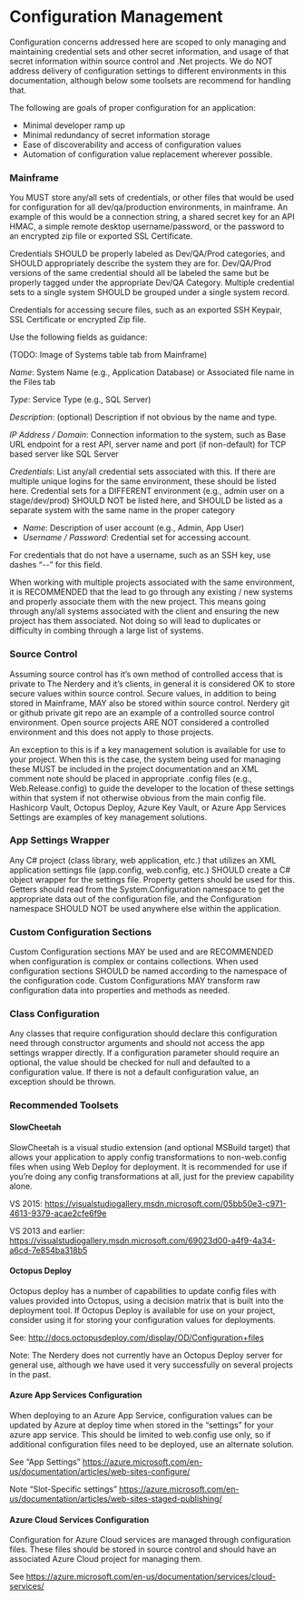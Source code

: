 Configuration Management
===========================================

Configuration concerns addressed here are scoped to only managing and maintaining credential sets and other secret information, and usage of that secret information within source control and .Net projects. We do NOT address delivery of configuration settings to different environments in this documentation, although below some toolsets are recommend for handling that.

The following are goals of proper configuration for an application:
* Minimal developer ramp up
* Minimal redundancy of secret information storage
* Ease of discoverability and access of configuration values
* Automation of configuration value replacement wherever possible.

### Mainframe
You MUST store any/all sets of credentials, or other files that would be used for configuration for all dev/qa/production environments, in mainframe. An example of this would be a connection string, a shared secret key for an API HMAC, a simple remote desktop username/password, or the password to an encrypted zip file or exported SSL Certificate.

Credentials SHOULD be properly labeled as Dev/QA/Prod categories, and SHOULD appropriately describe the system they are for. Dev/QA/Prod versions of the same credential should all be labeled the same but be properly tagged under the appropriate Dev/QA Category.  Multiple credential sets to a single system SHOULD be grouped under a single system record.

Credentials for accessing secure files, such as an exported SSH Keypair, SSL Certificate or encrypted Zip file.

Use the following fields as guidance:

(TODO: Image of Systems table tab from Mainframe)

*Name*: System Name (e.g., Application Database) or Associated file name in the Files tab

*Type*: Service Type (e.g., SQL Server)

*Description*: (optional) Description if not obvious by the name and type.

*IP Address / Domain*: Connection information to the system, such as Base URL endpoint for a rest API, server name and port (if non-default) for TCP based server like SQL Server

*Credentials*: List any/all credential sets associated with this. If there are multiple unique logins for the same environment, these should be listed here. Credential sets for a DIFFERENT environment (e.g., admin user on a stage/dev/prod) SHOULD NOT be listed here, and SHOULD be listed as a separate system with the same name in the proper category
* *Name*: Description of user account (e.g., Admin, App User)
* *Username / Password*: Credential set for accessing account.


For credentials that do not have a username, such as an SSH key, use dashes “--” for this field.

When working with multiple projects associated with the same environment, it is RECOMMENDED that the lead to go through any existing / new systems and properly associate them with the new project. This means going through any/all systems associated with the client and ensuring the new project has them associated. Not doing so will lead to duplicates or difficulty in combing through a large list of systems.

### Source Control
Assuming source control has it’s own method of controlled access that is private to The Nerdery and it’s clients, in general it is considered OK to store secure values within source control. Secure values, in addition to being stored in Mainframe, MAY also be stored within source control. Nerdery git or github private git repo are an example of a controlled source control environment. Open source projects ARE NOT considered a controlled environment and this does not apply to those projects.

An exception to this is if a key management solution is available for use to your project. When this is the case, the system being used for managing these MUST be included in the project documentation and an XML comment note should be placed in appropriate .config files (e.g., Web.Release.config) to guide the developer to the location of these settings within that system if not otherwise obvious from the main config file. Hashicorp Vault, Octopus Deploy, Azure Key Vault, or Azure App Services Settings are examples of key management solutions.

### App Settings Wrapper
Any C# project (class library, web application, etc.) that utilizes an XML application settings file (app.config, web.config, etc.) SHOULD create a C# object wrapper for the settings file.  Property getters should be used for this. Getters should read from the System.Configuration namespace to get the appropriate data out of the configuration file, and the Configuration namespace SHOULD NOT be used anywhere else within the application.

### Custom Configuration Sections
Custom Configuration sections MAY be used and are RECOMMENDED when configuration is complex or contains collections.  When used configuration sections SHOULD be named according to the namespace of the configuration code.  Custom Configurations MAY transform raw configuration data into properties and methods as needed.

### Class Configuration
Any classes that require configuration should declare this configuration need through constructor arguments and should not access the app settings wrapper directly. If a configuration parameter should require an optional, the value should be checked for null and defaulted to a configuration value. If there is not a default configuration value, an exception should be thrown.

### Recommended Toolsets

#### SlowCheetah
SlowCheetah is a visual studio extension (and optional MSBuild target) that allows your application to apply config transformations to non-web.config files when using Web Deploy for deployment. It is recommended for use if you’re doing any config transformations at all, just for the preview capability alone.

VS 2015: https://visualstudiogallery.msdn.microsoft.com/05bb50e3-c971-4613-9379-acae2cfe6f9e

VS 2013 and earlier: https://visualstudiogallery.msdn.microsoft.com/69023d00-a4f9-4a34-a6cd-7e854ba318b5

#### Octopus Deploy
Octopus deploy has a number of capabilities to update config files with values provided into Octopus, using a decision matrix that is built into the deployment tool. If Octopus Deploy is available for use on your project, consider using it for storing your configuration values for deployments.

See: http://docs.octopusdeploy.com/display/OD/Configuration+files

Note: The Nerdery does not currently have an Octopus Deploy server for general use, although we have used it very successfully on several projects in the past.

#### Azure App Services Configuration
When deploying to an Azure App Service, configuration values can be updated by Azure at deploy time when stored in the “settings” for your azure app service. This should be limited to web.config use only, so if additional configuration files need to be deployed, use an alternate solution.

See “App Settings” https://azure.microsoft.com/en-us/documentation/articles/web-sites-configure/

Note “Slot-Specific settings” https://azure.microsoft.com/en-us/documentation/articles/web-sites-staged-publishing/

#### Azure Cloud Services Configuration
Configuration for Azure Cloud services are managed through configuration files. These files should be stored in source control and should have an associated Azure Cloud project for managing them.

See https://azure.microsoft.com/en-us/documentation/services/cloud-services/